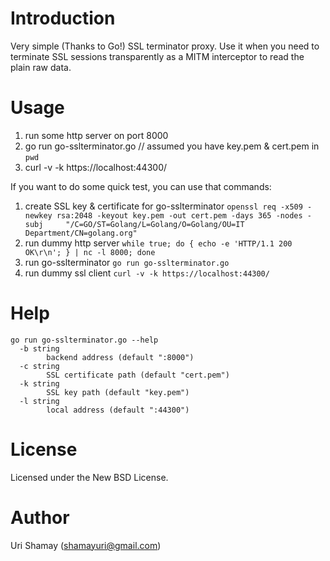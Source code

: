 Introduction
================

Very simple (Thanks to Go!) SSL terminator proxy.
Use it when you need to terminate SSL sessions transparently as a MITM interceptor to read the plain raw data.

Usage
================

1. run some http server on port 8000
2. go run go-sslterminator.go // assumed you have key.pem & cert.pem in `pwd`
3. curl -v -k https://localhost:44300/

If you want to do some quick test, you can use that commands:

1. create SSL key & certificate for go-sslterminator
	```openssl req -x509 -newkey rsa:2048 -keyout key.pem -out cert.pem -days 365 -nodes -subj 	   "/C=GO/ST=Golang/L=Golang/O=Golang/OU=IT Department/CN=golang.org"```
2. run dummy http server
	```while true; do { echo -e 'HTTP/1.1 200 OK\r\n'; } | nc -l 8000; done```
3. run go-sslterminator
	```go run go-sslterminator.go```
3. run dummy ssl client
	```curl -v -k https://localhost:44300/```

Help
================
```
go run go-sslterminator.go --help
  -b string
    	backend address (default ":8000")
  -c string
    	SSL certificate path (default "cert.pem")
  -k string
    	SSL key path (default "key.pem")
  -l string
    	local address (default ":44300")
```

License
================

Licensed under the New BSD License.

Author
================

Uri Shamay (shamayuri@gmail.com)
